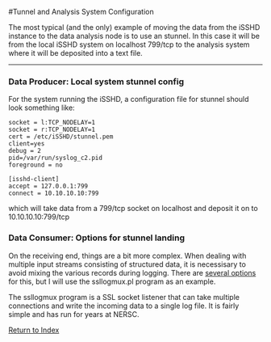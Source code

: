 #Tunnel and Analysis System Configuration

The most typical (and the only) example of moving the data from the iSSHD instance to the data analysis node is to use an stunnel.  In this case it will be from the local iSSHD system on localhost 799/tcp to the analysis system where it will be deposited into a text file.

-----

### Data Producer: Local system stunnel config

For the system running the iSSHD, a configuration file for stunnel should look something like:

```
socket = l:TCP_NODELAY=1
socket = r:TCP_NODELAY=1
cert = /etc/iSSHD/stunnel.pem
client=yes
debug = 2
pid=/var/run/syslog_c2.pid
foreground = no

[isshd-client]
accept = 127.0.0.1:799
connect = 10.10.10.10:799
```
which will take data from a 799/tcp socket on localhost and deposit it on to 10.10.10.10:799/tcp




### Data Consumer: Options for stunnel landing

On the receiving end, things are a bit more complex.  When dealing with multiple input streams consisting of structured data, it is necessisary to avoid mixing the various records during logging.  There are [several options](set-element/InstrumentedSSHD) for this, but I will use the ssllogmux.pl program as an example.

The ssllogmux program is a SSL socket listener that can take multiple connections and write the incoming data to a single log file. It is fairly simple and has run for years at NERSC.














[Return to Index](Intro_Index.md)

